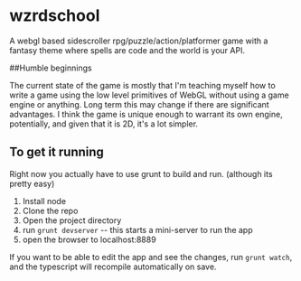 wzrdschool
==========

A webgl based sidescroller rpg/puzzle/action/platformer game with a fantasy theme where spells are code and the world is your API.


##Humble beginnings

The current state of the game is mostly that I'm teaching myself how to write a game using the low level primitives of WebGL without using a game engine or anything. Long term this may change if there are significant advantages. I think the game is unique enough to warrant its own engine, potentially, and given that it is 2D, it's a lot simpler.

## To get it running

Right now you actually have to use grunt to build and run. (although its pretty easy)

1. Install node
2. Clone the repo
3. Open the project directory
4. run `grunt devserver` -- this starts a mini-server to run the app
5. open the browser to localhost:8889

If you want to be able to edit the app and see the changes, run `grunt watch`, and the typescript will recompile automatically on save.
